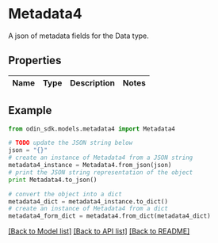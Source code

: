 # Metadata4

A json of metadata fields for the Data type.

## Properties

Name | Type | Description | Notes
------------ | ------------- | ------------- | -------------

## Example

```python
from odin_sdk.models.metadata4 import Metadata4

# TODO update the JSON string below
json = "{}"
# create an instance of Metadata4 from a JSON string
metadata4_instance = Metadata4.from_json(json)
# print the JSON string representation of the object
print Metadata4.to_json()

# convert the object into a dict
metadata4_dict = metadata4_instance.to_dict()
# create an instance of Metadata4 from a dict
metadata4_form_dict = metadata4.from_dict(metadata4_dict)
```
[[Back to Model list]](../README.md#documentation-for-models) [[Back to API list]](../README.md#documentation-for-api-endpoints) [[Back to README]](../README.md)


